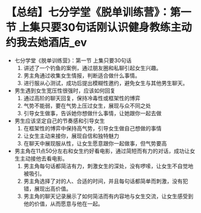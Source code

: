 # 【总结】七分学堂《脱单训练营》：第一节 上集只要30句话刚认识健身教练主动约我去她酒店_ev

-   七分学堂《脱单训练营》：第一节 上集只要30句话
    1.  讲述了一个钓鱼的案例，通过朋友圈和私聊引起女生兴趣。
    2.  男主角通过收集女生情报，判断适合做什么事情。
    3.  进行服从心测试，成功后提出模糊性邀约，避免女生与其他男生聊天。
-   男生遇到女生宽压性很强时，应该如何回复
    1.  通过高阶的聊天回复，保持冷毒性或框架性的博弈
    2.  气势不能弱，要在气势上压过女生，展现与众不同之处
    3.  引导女生做事，告诉她你想做什么事情，让她跟你一起去做
-   男生应该坚定自己的节奏感和引导女生
    1.  在框架性的博弈中保持高气势，引导女生做自己想做的事情
    2.  让女生主动来接你，展现自信和独特魅力
    3.  在聊天中展现服从性，让女生愿意跟你一起做事，但气势要高
-   男主角在11点50分左右和女生约好看电影，通过简短而有力的对话，成功让女生主动接他去看电影。
    1.  男主角每句话都简洁有力，刺激女生的深处，没有啰嗦，让女生不自觉地被吸引。
    2.  男主角选择了对的人、合适的时间，并且每句话都简单而刺激，没有犯错，展现出高价值。
    3.  男主角的聊天记录展示了如何简洁而有内容地与女生交流，让女生感受到他的价值，从而愿意与他在一起。